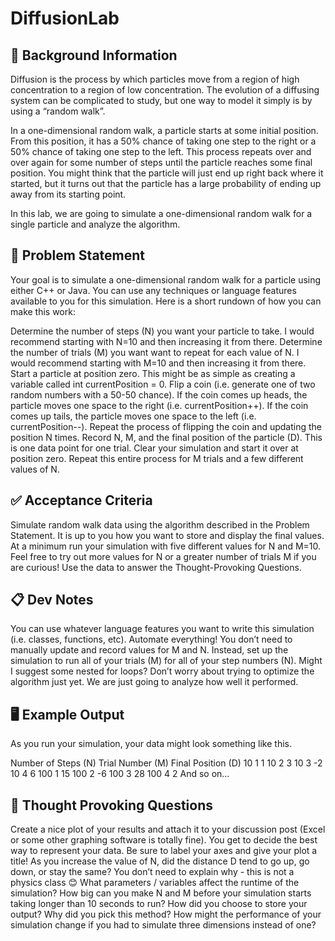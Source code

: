 # DiffusionLab

## 🔖 Background Information
Diffusion is the process by which particles move from a region of high concentration to a region of low concentration. The evolution of a diffusing system can be complicated to study, but one way to model it simply is by using a “random walk”.

In a one-dimensional random walk, a particle starts at some initial position. From this position, it has a 50% chance of taking one step to the right or a 50% chance of taking one step to the left. This process repeats over and over again for some number of steps until the particle reaches some final position. You might think that the particle will just end up right back where it started, but it turns out that the particle has a large probability of ending up away from its starting point.

In this lab, we are going to simulate a one-dimensional random walk for a single particle and analyze the algorithm.

## 🎯 Problem Statement
Your goal is to simulate a one-dimensional random walk for a particle using either C++ or Java. You can use any techniques or language features available to you for this simulation. Here is a short rundown of how you can make this work:

Determine the number of steps (N) you want your particle to take. I would recommend starting with N=10 and then increasing it from there.
Determine the number of trials (M) you want want to repeat for each value of N. I would recommend starting with M=10 and then increasing it from there.
Start a particle at position zero. This might be as simple as creating a variable called int currentPosition = 0.
Flip a coin (i.e. generate one of two random numbers with a 50-50 chance). If the coin comes up heads, the particle moves one space to the right (i.e. currentPosition++). If the coin comes up tails, the particle moves one space to the left (i.e. currentPosition--).
Repeat the process of flipping the coin and updating the position N times.
Record N, M, and the final position of the particle (D). This is one data point for one trial.
Clear your simulation and start it over at position zero. Repeat this entire process for M trials and a few different values of N.

## ✅ Acceptance Criteria
Simulate random walk data using the algorithm described in the Problem Statement. It is up to you how you want to store and display the final values.
At a minimum run your simulation with five different values for N and M=10. Feel free to try out more values for N or a greater number of trials M if you are curious!
Use the data to answer the Thought-Provoking Questions.

## 📋 Dev Notes
You can use whatever language features you want to write this simulation (i.e. classes, functions, etc).
Automate everything! You don’t need to manually update and record values for M and N. Instead, set up the simulation to run all of your trials (M) for all of your step numbers (N). Might I suggest some nested for loops?
Don’t worry about trying to optimize the algorithm just yet. We are just going to analyze how well it performed.

## 🖥️ Example Output
As you run your simulation, your data might look something like this.

Number of Steps (N)	Trial Number (M)	Final Position (D)
10	1	1
10	2	3
10	3	-2
10	4	6
100	1	15
100	2	-6
100	3	28
100	4	2
And so on…

## 📝 Thought Provoking Questions
Create a nice plot of your results and attach it to your discussion post (Excel or some other graphing software is totally fine). You get to decide the best way to represent your data. Be sure to label your axes and give your plot a title!
As you increase the value of N, did the distance D tend to go up, go down, or stay the same? You don’t need to explain why - this is not a physics class 😊
What parameters / variables affect the runtime of the simulation?
How big can you make N and M before your simulation starts taking longer than 10 seconds to run?
How did you choose to store your output? Why did you pick this method?
How might the performance of your simulation change if you had to simulate three dimensions instead of one?

